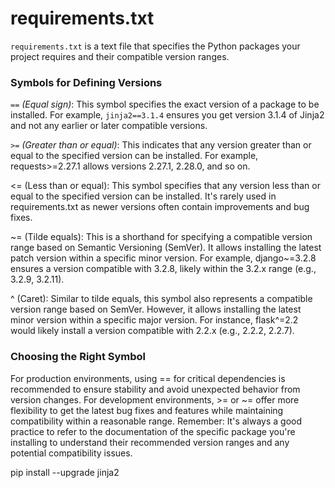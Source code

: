 <!--
   /* cSpell:locale en
   /* cSpell:ignore
   mgd
-->



# requirements.txt
```requirements.txt``` is a text file that specifies the Python packages your project requires and their compatible version ranges.



### Symbols for Defining Versions

```==``` _(Equal sign)_: This symbol specifies the exact version of a package to be installed. For example, ```jinja2==3.1.4``` ensures you get version 3.1.4 of Jinja2 and not any earlier or later compatible versions.

```>=``` _(Greater than or equal)_: This indicates that any version greater than or equal to the specified version can be installed. For example, requests>=2.27.1 allows versions 2.27.1, 2.28.0, and so on.

<= (Less than or equal): This symbol specifies that any version less than or equal to the specified version can be installed. It's rarely used in requirements.txt as newer versions often contain improvements and bug fixes.

~= (Tilde equals): This is a shorthand for specifying a compatible version range based on Semantic Versioning (SemVer). It allows installing the latest patch version within a specific minor version. For example, django~=3.2.8 ensures a version compatible with 3.2.8, likely within the 3.2.x range (e.g., 3.2.9, 3.2.11).

^ (Caret): Similar to tilde equals, this symbol also represents a compatible version range based on SemVer. However, it allows installing the latest minor version within a specific major version.  For instance, flask^=2.2 would likely install a version compatible with 2.2.x (e.g., 2.2.2, 2.2.7).

### Choosing the Right Symbol

For production environments, using == for critical dependencies is recommended to ensure stability and avoid unexpected behavior from version changes.
For development environments, >= or ~= offer more flexibility to get the latest bug fixes and features while maintaining compatibility within a reasonable range.
Remember: It's always a good practice to refer to the documentation of the specific package you're installing to understand their recommended version ranges and any potential compatibility issues.


pip install --upgrade jinja2